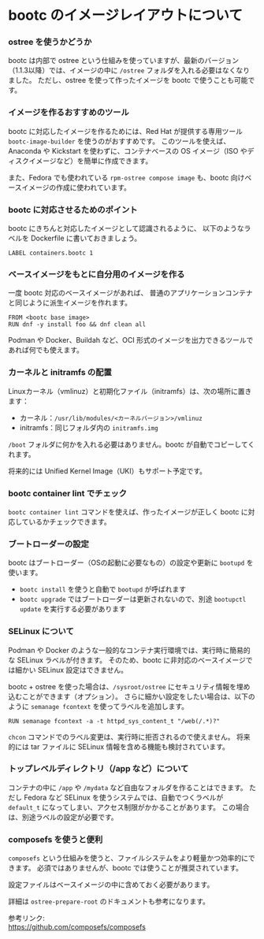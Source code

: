 # bootc のイメージレイアウトについて

### ostree を使うかどうか

bootc は内部で ostree という仕組みを使っていますが、最新のバージョン（1.1.3以降）では、イメージの中に `/ostree` フォルダを入れる必要はなくなりました。
ただし、ostree を使って作ったイメージを bootc で使うことも可能です。

### イメージを作るおすすめのツール

bootc に対応したイメージを作るためには、Red Hat が提供する専用ツール `bootc-image-builder` を使うのがおすすめです。
このツールを使えば、Anaconda や Kickstart を使わずに、コンテナベースの OS イメージ（ISO やディスクイメージなど）を簡単に作成できます。

また、Fedora でも使われている `rpm-ostree compose image` も、bootc 向けベースイメージの作成に使われています。

### bootc に対応させるためのポイント

bootc にきちんと対応したイメージとして認識されるように、
以下のようなラベルを Dockerfile に書いておきましょう。

```
LABEL containers.bootc 1
```

### ベースイメージをもとに自分用のイメージを作る

一度 bootc 対応のベースイメージがあれば、
普通のアプリケーションコンテナと同じように派生イメージを作れます。

```
FROM <bootc base image>
RUN dnf -y install foo && dnf clean all
```

Podman や Docker、Buildah など、OCI 形式のイメージを出力できるツールであれば何でも使えます。

### カーネルと initramfs の配置

Linuxカーネル（vmlinuz）と初期化ファイル（initramfs）は、次の場所に置きます：
- カーネル：`/usr/lib/modules/<カーネルバージョン>/vmlinuz`
- initramfs：同じフォルダ内の `initramfs.img`

`/boot` フォルダに何かを入れる必要はありません。bootc が自動でコピーしてくれます。

将来的には Unified Kernel Image（UKI）もサポート予定です。

### bootc container lint でチェック

`bootc container lint` コマンドを使えば、作ったイメージが正しく bootc に対応しているかチェックできます。

### ブートローダーの設定

bootc はブートローダー（OSの起動に必要なもの）の設定や更新に `bootupd` を使います。
- `bootc install` を使うと自動で `bootupd` が呼ばれます
- `bootc upgrade` ではブートローダーは更新されないので、別途 `bootupctl update` を実行する必要があります

### SELinux について

Podman や Docker のような一般的なコンテナ実行環境では、実行時に簡易的な SELinux ラベルが付きます。
そのため、bootc に非対応のベースイメージでは細かい SELinux 設定はできません。

bootc + ostree を使った場合は、`/sysroot/ostree` にセキュリティ情報を埋め込むことができます（オプション）。
さらに細かい設定をしたい場合は、以下のように `semanage fcontext` を使ってラベルを追加します。

```
RUN semanage fcontext -a -t httpd_sys_content_t "/web(/.*)?"
```

`chcon` コマンドでのラベル変更は、実行時に拒否されるので使えません。
将来的には tar ファイルに SELinux 情報を含める機能も検討されています。

### トップレベルディレクトリ（/app など）について

コンテナの中に `/app` や `/mydata` など自由なフォルダを作ることはできます。
ただし Fedora など SELinux を使うシステムでは、自動でつくラベルが `default_t` になってしまい、アクセス制限がかかることがあります。
この場合は、別途ラベルの設定が必要です。

### composefs を使うと便利

`composefs` という仕組みを使うと、ファイルシステムをより軽量かつ効率的にできます。
必須ではありませんが、bootc では使うことが推奨されています。

設定ファイルはベースイメージの中に含めておく必要があります。

詳細は `ostree-prepare-root` のドキュメントも参考になります。

参考リンク:  
https://github.com/composefs/composefs
